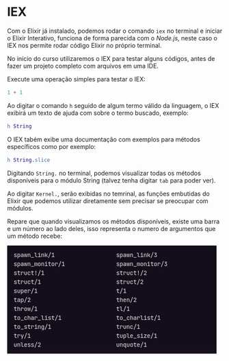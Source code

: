 # IEX

Com o Elixir já instalado, podemos rodar o comando `iex` no terminal e iniciar o Elixir Interativo, funciona de forma parecida com o _Node.js_, neste caso o IEX nos permite rodar código Elixir no próprio terminal.

No início do curso utilizaremos o IEX para testar alguns códigos, antes de fazer um projeto completo com arquivos em uma IDE.

Execute uma operação simples para testar o IEX:

```erl
1 + 1
```

Ao digitar o comando `h` seguido de algum termo válido da linguagem, o IEX exibirá um texto de ajuda com sobre o termo buscado, exemplo:

```erl
h String
```

O IEX tabém exibe uma documentação com exemplos para métodos específicos como por exemplo:

```erl
h String.slice
```

Digitando `String.` no terminal, podemos visualizar todas os métodos disponíveis para o módulo String (talvez tenha digitar `tab` para poder ver).

Ao digitar `Kernel.`, serão exibidas no temrinal, as funções embutidas do Elixir que podemos utilizar diretamente sem precisar se preocupar com módulos.

Repare que quando visualizamos os métodos disponíveis, existe uma barra e um número ao lado deles, isso representa o numero de argumentos que um método recebe:

![Kernel - argumentos](../assets/args-kernel.png)
